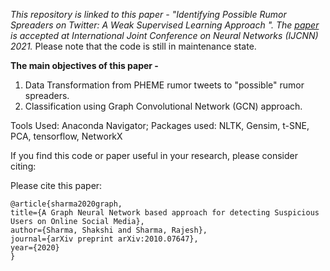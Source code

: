*This repository is linked to this paper - "Identifying Possible Rumor Spreaders on Twitter: A Weak Supervised Learning Approach
". The [paper](https://arxiv.org/abs/2010.07647) is accepted at International Joint Conference on Neural Networks (IJCNN) 2021.*
Please note that the code is still in maintenance state.

**The main objectives of this paper -**
1. Data Transformation from PHEME rumor tweets to "possible" rumor spreaders.
2. Classification using Graph Convolutional Network (GCN) approach.

Tools Used: Anaconda Navigator;
Packages used: NLTK, Gensim, t-SNE, PCA, tensorflow, NetworkX

If you find this code or paper useful in your research, please consider citing:

Please cite this paper:

    @article{sharma2020graph,
    title={A Graph Neural Network based approach for detecting Suspicious Users on Online Social Media},
    author={Sharma, Shakshi and Sharma, Rajesh},
    journal={arXiv preprint arXiv:2010.07647},
    year={2020}
    }

